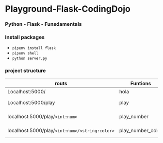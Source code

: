 # Playground-Flask-CodingDojo
### Python - Flask - Funsdamentals
### Install packages 
* ```pipenv install flask```
* ```pipenv shell```
* ```python server.py```
### project structure
| routs                                              | Funtions          | return                                             |
|----------------------------------------------------|-------------------|----------------------------------------------------|
| Localhost:5000/                                    | hola              | "hola mundo"                                       |
| Localhost:5000/play                                | play              | render_template("index.html", num=3)               |
| localhost:5000/play/```<int:num>```                | play_number       | render_tempalte("index.html", num=num)             |
| localhost:5000/play/```<int:num>/<string:color>``` | play_number_color | render_template("index.html", num=num, color=color |
